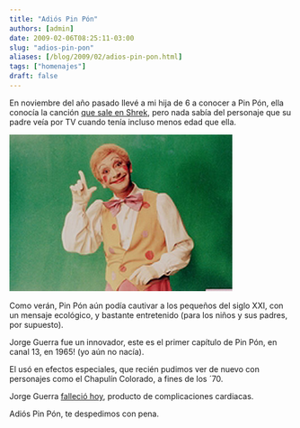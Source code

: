 ```yaml
---
title: "Adiós Pin Pón"
authors: [admin]
date: 2009-02-06T08:25:11-03:00
slug: "adios-pin-pon"
aliases: [/blog/2009/02/adios-pin-pon.html]
tags: ["homenajes"]
draft: false
---    
```


En noviembre del año pasado llevé a mi hija de 6 a conocer a Pin Pón,
ella conocía la canción [que sale en Shrek](http://www.facebook.com/video/video.php?v=1045093322631), pero
nada sabía del personaje que su padre veía por TV cuando tenía incluso
menos edad que ella.

![pinpon.jpg](pinpon.jpg)

Como verán, Pin Pón aún podía cautivar a los pequeños del siglo XXI, con
un mensaje ecológico, y bastante entretenido (para los niños y sus
padres, por supuesto).

Jorge Guerra fue un innovador, este es el primer capítulo de Pin Pón, en
canal 13, en 1965! (yo aún no nacía).

El usó en efectos especiales, que recién pudimos ver de nuevo con
personajes como el Chapulín Colorado, a fines de los ´70.

Jorge Guerra [falleció hoy](http://noticias.123.cl/entel123/html/Tele13/Noticias/Chile/370017.html),
producto de complicaciones cardiacas.

Adiós Pin Pón, te despedimos con pena.
